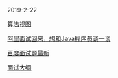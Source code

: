 2019-2-22

[算法视图](https://www.cs.usfca.edu/~galles/visualization/Algorithms.html)

[阿里面试回来，想和Java程序员谈一谈](http://www.importnew.com/22056.html)

[百度面试题最新](https://my.oschina.net/u/3779583/blog/2988242)

[面试大纲](https://github.com/Snailclimb/JavaGuide)

